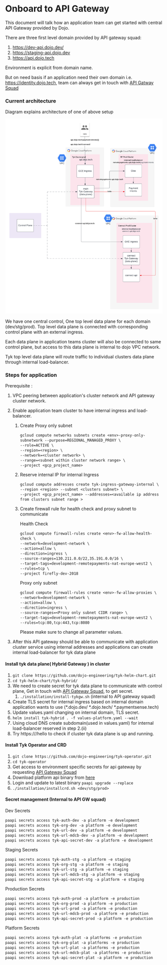 # Onboard to API Gateway
This document will talk  how an application team can get started with central API Gateway provided by Dojo.

There are three first level domain provided by API gateway squad:
1. https://dev-api.dojo.dev/
2. https://staging-api.dojo.dev
3. https://api.dojo.tech

Environment is explicit from domain name.

But on need basis if an application need their own domain i.e. https://identity.dojo.tech, team can always get in touch with [API Gatway Squad](mailto:IDPGateway@dojo.tech?subject=[APIGateway]%20Need%20New%20Domain)

### Current architecture
Diagram explains architecture of one of above setup

![API Gateway architecture](img/Tyk-arch.png)

We have one central control, One top level data plane for each domain (dev/stg/prod). Top level data plane is connected with corresponding control plane with an external ingress.

Each data plane in application teams cluster will also be connected to same control plane, but access to this data plane is internal to dojo VPC network. 

Tyk top level data plane will route traffic to individual clusters data plane through internal load-balancer.


### Steps for application

Prerequisite :

1. VPC peering between application's cluster network and API gateway cluster network.

2. Enable application team cluster to have internal ingress and load-balancer.
   1. Create Proxy only subnet
   
       ```
       gcloud compute networks subnets create <env>-proxy-only-subnetwork --purpose=REGIONAL_MANAGED_PROXY \
       --role=ACTIVE \
       --region=<region> \
       --network=<cluster network> \
       --range=<subnet within cluster network range> \
       --project <gcp_project_name>
       ```
   2. Reserve internal IP for internal Ingress
   
      ```
      gcloud compute addresses create tyk-ingress-gateway-internal \ 
      --region <region> --subnet <clusters subnet> \
      --project <gcp_project_name> --addresses=<available ip address from clusters subnet range >
      ```
      
   3. Create firewall rule for health check and proxy subnet to communicate
      
      Health Check
   
      ```
      gcloud compute firewall-rules create <env>-fw-allow-health-check \
      --network=development-network \
      --action=allow \
      --direction=ingress \
      --source-ranges=130.211.0.0/22,35.191.0.0/16 \
      --target-tags=development-remotepayments-nat-europe-west2 \
      --rules=tcp \
      --project firefly-dev-2018
      ```
      Proxy only subnet
      ```
      gcloud compute firewall-rules create <env>-fw-allow-proxies \
      --network=development-network \
      --action=allow \
      --direction=ingress \
      --source-ranges=<Proxy only subnet CIDR range> \
      --target-tags=development-remotepayments-nat-europe-west2 \
      --rules=tcp:80,tcp:443,tcp:8080
      ```
      Please make sure to change all parameter values.
   
3. After this API gateway should be able to communicate with application cluster service using internal addresses and applications can create internal load-balancer for tyk data plane

#### Install tyk data plane( Hybrid Gateway ) in cluster

   1. ```git clone https://github.com/dojo-engineering/tyk-helm-chart.git```
   2. ```cd tyk-helm-chart/tyk-hybrid/```
   3. We need to create secret for tyk data plane to communicate with control plane, Get in touch with [API Gateway Squad](mailto:IDPGateway@dojo.tech?subject=[Need]%20Tyk%20Secret%20for%20Environment%20[env_name(dev/stg/prod)]), to get secret.
      1. ```./installation/install-tykgw.sh``` (internal to API gateway squad)
   4. Create TLS secret for internal ingress based on internal domain application wants to use (*.dojo.dev/ *.dojo.tech/ *.paymentsense.tech)
   5. Update values.yaml changing on internal domain, TLS secret.
   6. ```helm install tyk-hybrid . -f values-platform.yaml --wait ```
   7. Using cloud DNS create subdomain(used in values.yaml) for internal load-balancer reserved in step 2.(ii)
   8. Try https://<internalDomain>/hello to check if cluster tyk data plane is up and running.

#### Install Tyk Operator and CRD
   1. ```git clone https://github.com/dojo-engineering/tyk-operator.git```
   2. ```cd tyk-operator```
   3. Get access to environment specific secrets for api gateway by requesting  [API Gateway Squad](mailto:IDPGateway@dojo.tech?subject=[Need]%20Tyk%20Secret%20for%20Environment%20[env_name(dev/stg/prod)])
   4. Download platform api binary from [here](https://platform.paymentsense.tech/docs/Platform-Actions/api-actions#auth-generator--wrapper-paapi-cli)
   5. Login and update to latest binary ```paapi upgrade --replace```
   6. ```./installation/installcrd.sh <dev/stg/prod>```
   
#### Secret management (Internal to API GW squad)

Dev Secrets
```
paapi secrets access tyk-auth-dev -a platform -e development
paapi secrets access tyk-org-dev -a platform -e development
paapi secrets access tyk-url-dev -a platform -e development
paapi secrets access tyk-url-mdcb-dev -a platform -e development
paapi secrets access tyk-api-secret-dev -a platform -e development
```

Staging Secrets
```
paapi secrets access tyk-auth-stg -a platform -e staging
paapi secrets access tyk-org-stg -a platform -e staging
paapi secrets access tyk-url-stg -a platform -e staging
paapi secrets access tyk-url-mdcb-stg -a platform -e staging
paapi secrets access tyk-api-secret-stg -a platform -e staging
```

Production Secrets
```
paapi secrets access tyk-auth-prod -a platform -e production
paapi secrets access tyk-org-prod -a platform -e production
paapi secrets access tyk-url-prod -a platform -e production
paapi secrets access tyk-url-mdcb-prod -a platform -e production
paapi secrets access tyk-api-secret-prod -a platform -e production
```

Platform Secrets
```
paapi secrets access tyk-auth-plat -a platforms -e production
paapi secrets access tyk-org-plat -a platforms -e production
paapi secrets access tyk-url-plat -a platforms -e production
paapi secrets access tyk-url-mdcb-plat -a platforms -e production
paapi secrets access tyk-api-secret-plat -a platform -e production
```